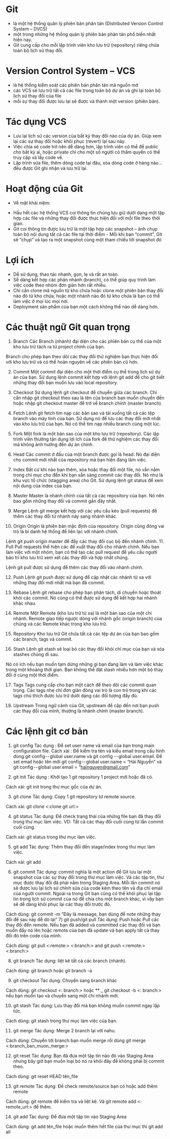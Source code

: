 # Git

- là một hệ thống quản lý phiên bản phân tán (Distributed Version Control System – DVCS)
- một trong những hệ thống quản lý phiên bản phân tán phổ biến nhất hiện nay.
- Git cung cấp cho mỗi lập trình viên kho lưu trữ (repository) riêng chứa toàn bộ lịch sử thay đổi.

# Version Control System – VCS

- là hệ thống kiểm soát các phiên bản phân tán mã nguồn mở
- các VCS sẽ lưu trữ tất cả các file trong toàn bộ dự án và ghi lại toàn bộ lịch sử thay đổi của file
- mỗi sự thay đổi được lưu lại sẽ được và thành một version (phiên bản).

# Tác dụng VCS

- Lưu lại lịch sử các version của bất kỳ thay đổi nào của dự án. Giúp xem lại các sự thay đổi hoặc khôi phục (revert) lại sau này.
- Việc chia sẻ code trở nên dễ dàng hơn, lập trình viên có thể để public cho bất kỳ ai, hoặc private chỉ cho một số người có thẩm quyền có thể truy cập và lấy code về.
- Lập trình sửa file, thêm dòng code tại đâu, xóa dòng code ở hàng nào…đều được Git ghi nhận và lưu trữ lại.

# Hoạt động của Git

- Về mặt khái niệm:

* Hầu hết các hệ thống VCS coi thông tin chúng lưu giữ dưới dạng một tập hợp các file và những thay đổi được thực hiện đối với mỗi file theo thời gian.
* Git coi thông tin được lưu trữ là một tập hợp các snapshot – ảnh chụp toàn bộ nội dung tất cả các file tại thời điểm - Mỗi khi bạn “commit”, Git sẽ “chụp” và tạo ra một snapshot cùng một tham chiếu tới snapshot đó

# Lợi ích

- Dễ sử dụng, thao tác nhanh, gọn, lẹ và rất an toàn.
- Sễ dàng kết hợp các phân nhánh (branch), có thể giúp quy trình làm việc code theo nhóm đơn giản hơn rất nhiều.
- Chỉ cần clone mã nguồn từ kho chứa hoặc clone một phiên bản thay đổi nào đó từ kho chứa, hoặc một nhánh nào đó từ kho chứa là bạn có thể làm việc ở mọi lúc mọi nơi.
- Deployment sản phẩm của bạn một cách không thể nào dễ dàng hơn.

# Các thuật ngữ Git quan trọng

1. Branch
   Các Branch (nhánh) đại diện cho các phiên bản cụ thể của một kho lưu trữ tách ra từ project chính của bạn.

Branch cho phép bạn theo dõi các thay đổi thử nghiệm bạn thực hiện đối với kho lưu trữ và có thể hoàn nguyên về các phiên bản cũ hơn.

2. Commit
   Một commit đại diện cho một thời điểm cụ thể trong lịch sử dự án của bạn. Sử dụng lệnh commit kết hợp với lệnh git add để cho git biết những thay đổi bạn muốn lưu vào local repository.

3. Checkout
   Sử dụng lệnh git checkout để chuyển giữa các branch. Chỉ cần nhập git checkout theo sau là tên của branch bạn muốn chuyển đến hoặc nhập git checkout master để trở về branch chính (master branch).

4. Fetch
   Lệnh git fetch tìm nạp các bản sao và tải xuống tất cả các tệp branch vào máy tính của bạn. Sử dụng nó để lưu các thay đổi mới nhất vào kho lưu trữ của bạn. Nó có thể tìm nạp nhiều branch cùng một lúc.

5. Fork
   Một fork là một bản sao của một kho lưu trữ (repository). Các lập trình viên thường tận dụng lợi ích của fork để thử nghiệm các thay đổi mà không ảnh hưởng đến dự án chính.

6. Head
   Các commit ở đầu của một branch được gọi là head. Nó đại diện cho commit mới nhất của repository mà bạn hiện đang làm việc.

7. Index
   Bất cứ khi nào bạn thêm, xóa hoặc thay đổi một file, nó vẫn nằm trong chỉ mục cho đến khi bạn sẵn sàng commit các thay đổi. Nó như là khu vực tổ chức (stagging area) cho Git. Sử dụng lệnh git status để xem nội dung của index của bạn.
8. Master
   Master là nhánh chính của tất cả các repository của bạn. Nó nên bao gồm những thay đổi và commit gần đây nhất.
9. Merge
   Lệnh git merge kết hợp với các yêu cầu kéo (pull requests) để thêm các thay đổi từ nhánh này sang nhánh khác.
10. Origin
    Origin là phiên bản mặc định của repository. Origin cũng đóng vai trò là bí danh hệ thống để liên lạc với nhánh chính.

Lệnh git push origin master để đẩy các thay đổi cục bộ đến nhánh chính. 11. Pull
Pull requests thể hiện các đề xuất thay đổi cho nhánh chính. Nếu bạn làm việc với một nhóm, bạn có thể tạo các pull request để yêu cầu người bảo trì kho lưu trữ xem xét các thay đổi và hợp nhất chúng.

Lệnh git pull được sử dụng để thêm các thay đổi vào nhánh chính.

12. Push
    Lệnh git push được sử dụng để cập nhật các nhánh từ xa với những thay đổi mới nhất mà bạn đã commit.

13. Rebase
    Lệnh git rebase cho phép bạn phân tách, di chuyển hoặc thoát khỏi các commit. Nó cũng có thể được sử dụng để kết hợp hai nhánh khác nhau.

14. Remote
    Một Remote (kho lưu trữ từ xa) là một bản sao của một chi nhánh. Remote giao tiếp ngược dòng với nhánh gốc (origin branch) của chúng và các Remote khác trong kho lưu trữ.

15. Repository
    Kho lưu trữ Git chứa tất cả các tệp dự án của bạn bao gồm các branch, tags và commit.

16. Stash
    Lệnh git stash sẽ loại bỏ các thay đổi khỏi chỉ mục của bạn và xóa stashes chúng đi sau.

Nó có ích nếu bạn muốn tạm dừng những gì bạn đang làm và làm việc khác trong một khoảng thời gian. Bạn không thể đặt stash nhiều hơn một bộ thay đổi ở cùng một thời điểm.

17. Tags
    Tags cung cấp cho bạn một cách để theo dõi các commit quan trọng. Các tags nhẹ chỉ đơn giản đóng vai trò là con trỏ trong khi các tags chú thích được lưu trữ dưới dạng các đối tượng đầy đủ.

18. Upstream
    Trong ngữ cảnh của Git, upstream đề cập đến nơi bạn push các thay đổi của mình, thường là nhánh chính (master branch).

# Các lệnh git cơ bản

1. git config
   Tác dụng : Để set user name và email của bạn trong main configuration file.
   Cách xài : Để kiểm tra tên và kiểu email trong cấu hình dùng git config -- global user.name và git config -- global user.email. Để set email hoặc tên mới git config -- global user.name = “Hải Nguyễn” và git config -- global user.email = “hainguyen@gmail.com”

2. git init
   Tác dụng : Khởi tạo 1 git repository 1 project mới hoặc đã có.

Cách xài: git init trong thư mục gốc của dự án.

3. git clone
   Tác dụng: Copy 1 git repository từ remote source.

Cách xài: git clone <:clone git url:>

4. git status
   Tác dụng: Để check trạng thái của những file bạn đã thay đổi trong thư mục làm việc. VD: Tất cả các thay đổi cuối cùng từ lần commit cuối cùng.

Cách xài: git status trong thư mục làm việc.

5. git add
   Tác dụng: Thêm thay đổi đến stage/index trong thư mục làm việc.

Cách xài: git add

6. git commit
   Tác dụng: commit nghĩa là một action để Git lưu lại một snapshot của các sự thay đổi trong thư mục làm việc. Và các tập tin, thư mục được thay đổi đã phải nằm trong Staging Area. Mỗi lần commit nó sẽ được lưu lại lịch sử chỉnh sửa của code kèm theo tên và địa chỉ email của người commit. Ngoài ra trong Git bạn cũng có thể khôi phục lại tập tin trong lịch sử commit của nó để chia cho một branch khác, vì vậy bạn sẽ dễ dàng khôi phục lại các thay đổi trước đó.

Cách dùng: git commit -m ”Đây là message, bạn dùng để note những thay đổi để sau này dễ dò lại” 7) git push/git pull
Tác dụng: Push hoặc Pull các thay đổi đến remote. Nếu bạn đã added và committed các thay đổi và bạn muốn đẩy nó lên hoặc remote của bạn đã update và bạn apply tất cả thay đổi đó trên code của mình.

Cách dùng: git pull <:remote:> <:branch:> and git push <:remote:> <:branch:>

8. git branch
   Tác dụng: liệt kê tất cả các branch (nhánh).

Cách dùng: git branch hoặc git branch -a

9. git checkout
   Tác dụng: Chuyển sang branch khác

Cách dùng: git checkout <: branch:> hoặc \*\* \_ git checkout -b <: branch:> nếu bạn muốn tạo và chuyển sang một chi nhánh mới.

10. git stash
    Tác dụng: Lưu thay đổi mà bạn không muốn commit ngay lập tức.

Cách dùng: git stash trong thư mục làm việc của bạn.

11. git merge
    Tác dụng: Merge 2 branch lại với nahu.

Cách dùng: Chuyển tới branch bạn muốn merge rồi dùng git merge <:branch_ban_muon_merge:>

12. git reset
    Tác dụng: Bạn đã đưa một tập tin nào đó vào Staging Area nhưng bây giờ bạn muốn loại bỏ nó ra khỏi đây để không phải bị commit theo.

Cách dùng: git reset HEAD tên_file

13. git remote
    Tác dụng: Để check remote/source bạn có hoặc add thêm remote

Cách dùng: git remote để kiểm tra và liệt kê. Và git remote add <: remote_url:> để thêm.

14. git add
    Tác dụng: Để đưa một tập tin vào Staging Area

Cách dùng: git add tên_file hoặc muốn thêm hết file của thư mục thì git add all
